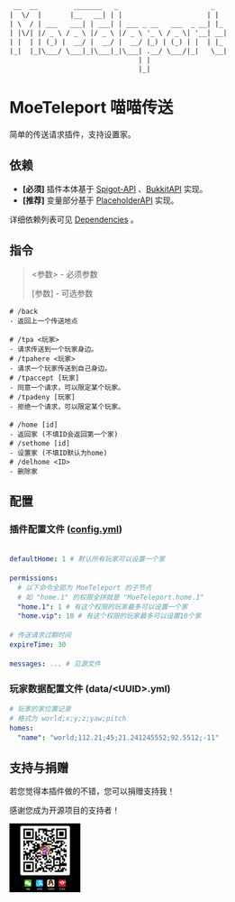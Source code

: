 ```text
 __  __         _______   _                       _   
|  \/  |       |__   __| | |                     | |  
| \  / | ___   ___| | ___| | ___ _ __   ___  _ __| |_ 
| |\/| |/ _ \ / _ \ |/ _ \ |/ _ \ '_ \ / _ \| '__| __|
| |  | | (_) |  __/ |  __/ |  __/ |_) | (_) | |  | |_ 
|_|  |_|\___/ \___|_|\___|_|\___| .__/ \___/|_|   \__|
                                | |                   
                                |_|                   
```

# MoeTeleport 喵喵传送

简单的传送请求插件，支持设置家。

## 依赖

- **[必须]** 插件本体基于 [Spigot-API](https://hub.spigotmc.org/stash/projects/SPIGOT) 、[BukkitAPI](http://bukkit.org/) 实现。
- **[推荐]** 变量部分基于 [PlaceholderAPI](https://www.spigotmc.org/resources/6245/) 实现。

详细依赖列表可见 [Dependencies](https://github.com/CarmJos/MoeTeleport/network/dependencies) 。

## 指令

> <参数> - 必须参数
>
> [参数] - 可选参数

```text
# /back
- 返回上一个传送地点

# /tpa <玩家> 
- 请求传送到一个玩家身边。
# /tpahere <玩家>
- 请求一个玩家传送到自己身边。
# /tpaccept [玩家]
- 同意一个请求，可以限定某个玩家。
# /tpadeny [玩家]
- 拒绝一个请求，可以限定某个玩家。

# /home [id]
- 返回家 (不填ID会返回第一个家)
# /sethome [id]
- 设置家 (不填ID默认为home)
# /delhome <ID>
- 删除家
```

## 配置

### 插件配置文件 ([config.yml](src/main/resources/config.yml))

```yaml

defaultHome: 1 # 默认所有玩家可以设置一个家

permissions:
  # 以下命令全部为 MoeTeleport 的子节点
  # 如 "home.1" 的权限全拼就是 "MoeTeleport.home.1"
  "home.1": 1 # 有这个权限的玩家最多可以设置一个家
  "home.vip": 10 # 有这个权限的玩家最多可以设置10个家

# 传送请求过期时间
expireTime: 30

messages: ... # 见源文件
```

### 玩家数据配置文件 (data/\<UUID\>.yml)

```yaml
# 玩家的家位置记录
# 格式为 world;x;y;z;yaw;pitch
homes:
  "name": "world;112.21;45;21.241245552;92.5512;-11"

```

## 支持与捐赠

若您觉得本插件做的不错，您可以捐赠支持我！

感谢您成为开源项目的支持者！

<img height=25% width=25% src="https://raw.githubusercontent.com/CarmJos/CarmJos/main/img/donate-code.jpg"  alt=""/>
